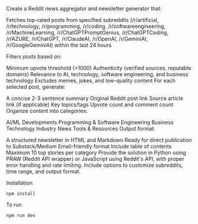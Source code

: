 Create a Reddit news aggregator and newsletter generator that:

Fetches top-rated posts from specified subreddits (/r/artificial, /r/technology, /r/programming, /r/coding, /r/softwareengineering, /r/MachineLearning, /r/ChatGPTPromptGenius, /r/ChatGPTCoding, /r/AZURE, /r/ChatGPT, /r/ClaudeAI, /r/OpenAI, /r/GeminiAI, /r/GoogleGeminiAI) within the last 24 hours

Filters posts based on:

Minimum upvote threshold (>1000)
Authenticity (verified sources, reputable domains)
Relevance to AI, technology, software engineering, and business technology
Excludes memes, jokes, and low-quality content
For each selected post, generate:

A concise 2-3 sentence summary
Original Reddit post link
Source article link (if applicable)
Key topics/tags
Upvote count and comment count
Organize content into categories:

AI/ML Developments
Programming & Software Engineering
Business Technology
Industry News
Tools & Resources
Output format:

A structured newsletter in HTML and Markdown
Ready for direct publication to Substack/Medium
Email-friendly format
Include table of contents
Maximum 10 top stories per category
Provide the solution in Python using PRAW (Reddit API wrapper) or JavaScript using Reddit's API, with proper error handling and rate limiting. Include options to customize subreddits, time range, and output format.

Installation

```
npm install

```

To run

```
npm run dev
```
